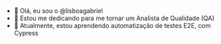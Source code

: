 - 👋 Olá, eu sou o @lisboagabriel
- 👀 Estou me dedicando para me tornar um Analista de Qualidade (QA)
- 🌱 Atualmente, estou aprendendo automatização de testes E2E, com Cypress

<!---
lisboagabriel/lisboagabriel is a ✨ special ✨ repository because its `README.md` (this file) appears on your GitHub profile.
You can click the Preview link to take a look at your changes.
--->
